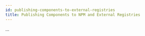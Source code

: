 ```yaml
---
id: publishing-components-to-external-registries
title: Publishing Components to NPM and External Registries
---
```


...
